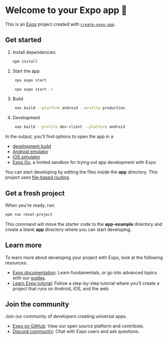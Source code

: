 # Welcome to your Expo app 👋  

This is an [Expo](https://expo.dev) project created with [`create-expo-app`](https://www.npmjs.com/package/create-expo-app).  

## Get started  

1. Install dependencies  

   ```bash
   npm install
   ```

2. Start the app  

   ```bash
    npx expo start
   ```

   ```bash
    npx expo start -c
   ```

3. Build  

   ```bash
    eas build --platform android --profile production
   ```  


4. Development  

   ```bash
    eas build --profile dev-client --platform android
   ```  

In the output, you'll find options to open the app in a  

- [development build](https://docs.expo.dev/develop/development-builds/introduction/)  
- [Android emulator](https://docs.expo.dev/workflow/android-studio-emulator/)  
- [iOS simulator](https://docs.expo.dev/workflow/ios-simulator/)  
- [Expo Go](https://expo.dev/go), a limited sandbox for trying out app development with Expo  

You can start developing by editing the files inside the **app** directory. This project uses [file-based routing](https://docs.expo.dev/router/introduction).

## Get a fresh project  

When you're ready, run:  

```bash
npm run reset-project
```  

This command will move the starter code to the **app-example** directory and create a blank **app** directory where you can start developing.  

## Learn more  

To learn more about developing your project with Expo, look at the following resources:  

- [Expo documentation](https://docs.expo.dev/): Learn fundamentals, or go into advanced topics with our [guides](https://docs.expo.dev/guides).
- [Learn Expo tutorial](https://docs.expo.dev/tutorial/introduction/): Follow a step-by-step tutorial where you'll create a project that runs on Android, iOS, and the web.  

## Join the community  

Join our community of developers creating universal apps.

- [Expo on GitHub](https://github.com/expo/expo): View our open source platform and contribute.
- [Discord community](https://chat.expo.dev): Chat with Expo users and ask questions.

